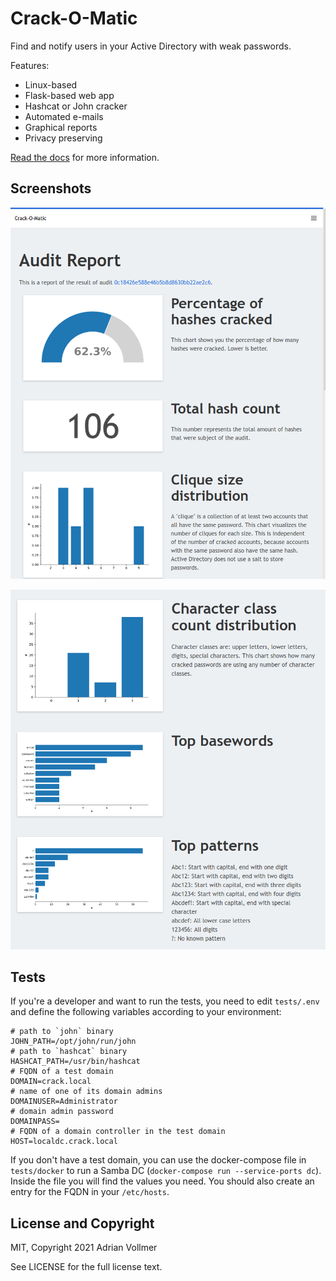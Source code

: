 Crack-O-Matic
=============

Find and notify users in your Active Directory with weak passwords.

Features:

* Linux-based
* Flask-based web app
* Hashcat or John cracker
* Automated e-mails
* Graphical reports
* Privacy preserving

[Read the docs](https://crack-o-matic.readthedocs.io) for more information.


Screenshots
-----------

![Report 1](https://github.com/AdrianVollmer/Crack-O-Matic/blob/main/doc/report1.png)

![Report 2](https://github.com/AdrianVollmer/Crack-O-Matic/blob/main/doc/report2.png)


Tests
-----

If you're a developer and want to run the tests, you need to edit
`tests/.env` and define the following variables according to your
environment:

```
# path to `john` binary
JOHN_PATH=/opt/john/run/john
# path to `hashcat` binary
HASHCAT_PATH=/usr/bin/hashcat
# FQDN of a test domain
DOMAIN=crack.local
# name of one of its domain admins
DOMAINUSER=Administrator
# domain admin password
DOMAINPASS=
# FQDN of a domain controller in the test domain
HOST=localdc.crack.local
```

If you don't have a test domain, you can use the docker-compose file in
`tests/docker` to run a Samba DC (`docker-compose run --service-ports dc`).
Inside the file you will find the values you need. You should also create an
entry for the FQDN in your `/etc/hosts`.

License and Copyright
---------------------

MIT, Copyright 2021 Adrian Vollmer

See LICENSE for the full license text.
